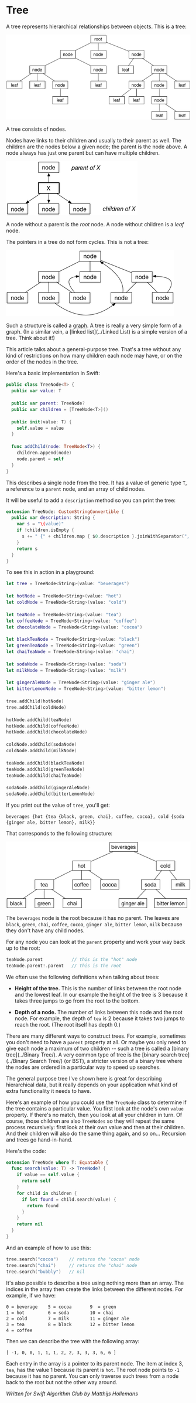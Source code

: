 # Tree

A tree represents hierarchical relationships between objects. This is a tree:

![A tree](Images/Tree.png)

A tree consists of nodes. 

Nodes have links to their children and usually to their parent as well. The children are the nodes below a given node; the parent is the node above. A node always has just one parent but can have multiple children.

![A tree](Images/ParentChildren.png)

A node without a parent is the *root* node. A node without children is a *leaf* node. 

The pointers in a tree do not form cycles. This is not a tree:

![Not a tree](Images/Cycles.png)

Such a structure is called a [graph](../Graph/). A tree is really a very simple form of a graph. (In a similar vein, a [linked list](../Linked List) is a simple version of a tree. Think about it!)

This article talks about a general-purpose tree. That's a tree without any kind of restrictions on how many children each node may have, or on the order of the nodes in the tree.

Here's a basic implementation in Swift:

```swift
public class TreeNode<T> {
  public var value: T
  
  public var parent: TreeNode?
  public var children = [TreeNode<T>]()

  public init(value: T) {
    self.value = value
  }
  
  func addChild(node: TreeNode<T>) {
    children.append(node)
    node.parent = self
  }
}
```

This describes a single node from the tree. It has a value of generic type `T`, a reference to a `parent` node, and an array of child nodes.

It will be useful to add a `description` method so you can print the tree:

```swift
extension TreeNode: CustomStringConvertible {
  public var description: String {
    var s = "\(value)"
    if !children.isEmpty {
      s += " {" + children.map { $0.description }.joinWithSeparator(", ") + "}"
    }
    return s
  }
}
```

To see this in action in a playground:

```swift
let tree = TreeNode<String>(value: "beverages")

let hotNode = TreeNode<String>(value: "hot")
let coldNode = TreeNode<String>(value: "cold")

let teaNode = TreeNode<String>(value: "tea")
let coffeeNode = TreeNode<String>(value: "coffee")
let chocolateNode = TreeNode<String>(value: "cocoa")

let blackTeaNode = TreeNode<String>(value: "black")
let greenTeaNode = TreeNode<String>(value: "green")
let chaiTeaNode = TreeNode<String>(value: "chai")

let sodaNode = TreeNode<String>(value: "soda")
let milkNode = TreeNode<String>(value: "milk")

let gingerAleNode = TreeNode<String>(value: "ginger ale")
let bitterLemonNode = TreeNode<String>(value: "bitter lemon")

tree.addChild(hotNode)
tree.addChild(coldNode)

hotNode.addChild(teaNode)
hotNode.addChild(coffeeNode)
hotNode.addChild(chocolateNode)

coldNode.addChild(sodaNode)
coldNode.addChild(milkNode)

teaNode.addChild(blackTeaNode)
teaNode.addChild(greenTeaNode)
teaNode.addChild(chaiTeaNode)

sodaNode.addChild(gingerAleNode)
sodaNode.addChild(bitterLemonNode)
```

If you print out the value of `tree`, you'll get:

	beverages {hot {tea {black, green, chai}, coffee, cocoa}, cold {soda {ginger ale, bitter lemon}, milk}}

That corresponds to the following structure:

![Example tree](Images/Example.png)

The `beverages` node is the root because it has no parent. The leaves are `black`, `green`, `chai`, `coffee`, `cocoa`, `ginger ale`, `bitter lemon`, `milk` because they don't have any child nodes.

For any node you can look at the `parent` property and work your way back up to the root:

```swift
teaNode.parent           // this is the "hot" node
teaNode.parent!.parent   // this is the root
```

We often use the following definitions when talking about trees:

- **Height of the tree.** This is the number of links between the root node and the lowest leaf. In our example the height of the tree is 3 because it takes three jumps to go from the root to the bottom.

- **Depth of a node.** The number of links between this node and the root node. For example, the depth of `tea` is 2 because it takes two jumps to reach the root. (The root itself has depth 0.)

There are many different ways to construct trees. For example, sometimes you don't need to have a `parent` property at all. Or maybe you only need to give each node a maximum of two children -- such a tree is called a [binary tree](../Binary Tree/). A very common type of tree is the [binary search tree](../Binary Search Tree/) (or BST), a stricter version of a binary tree where the nodes are ordered in a particular way to speed up searches.

The general purpose tree I've shown here is great for describing hierarchical data, but it really depends on your application what kind of extra functionality it needs to have.

Here's an example of how you could use the `TreeNode` class to determine if the tree contains a particular value. You first look at the node's own `value` property. If there's no match, then you look at all your children in turn. Of course, those children are also `TreeNodes` so they will repeat the same process recursively: first look at their own value and then at their children. And their children will also do the same thing again, and so on... Recursion and trees go hand-in-hand.

Here's the code:

```swift
extension TreeNode where T: Equatable {
  func search(value: T) -> TreeNode? {
    if value == self.value {
      return self
    }
    for child in children {
      if let found = child.search(value) {
        return found
      }
    }
    return nil
  }
}
```

And an example of how to use this:

```swift
tree.search("cocoa")    // returns the "cocoa" node
tree.search("chai")     // returns the "chai" node
tree.search("bubbly")   // nil
```

It's also possible to describe a tree using nothing more than an array. The indices in the array then create the links between the different nodes. For example, if we have:

	0 = beverage	5 = cocoa		9  = green
	1 = hot			6 = soda		10 = chai
	2 = cold		7 = milk		11 = ginger ale
	3 = tea			8 = black		12 = bitter lemon
	4 = coffee				

Then we can describe the tree with the following array:

	[ -1, 0, 0, 1, 1, 1, 2, 2, 3, 3, 3, 6, 6 ]

Each entry in the array is a pointer to its parent node. The item at index 3, `tea`, has the value 1 because its parent is `hot`. The root node points to `-1` because it has no parent. You can only traverse such trees from a node back to the root but not the other way around.

*Written for Swift Algorithm Club by Matthijs Hollemans*
